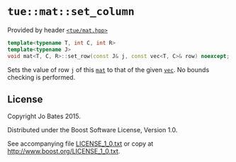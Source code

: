 `tue::mat::set_column`
======================
Provided by header [`<tue/mat.hpp>`](../../headers/mat.md)

```c++
template<typename T, int C, int R>
template<typename J>
void mat<T, C, R>::set_row(const J& j, const vec<T, C>& row) noexcept;
```

Sets the value of row `j` of this [`mat`](../../headers/mat.md) to that of
the given [`vec`](../../headers/vec.md). No bounds checking is performed.

License
-------
Copyright Jo Bates 2015.

Distributed under the Boost Software License, Version 1.0.

See accompanying file [LICENSE_1_0.txt](../../../LICENSE_1_0.txt) or copy at
http://www.boost.org/LICENSE_1_0.txt.
